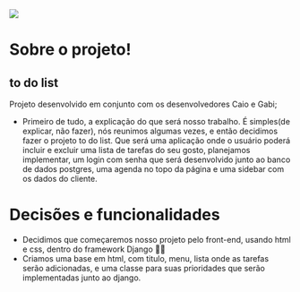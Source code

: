  <img src="https://i.pinimg.com/originals/57/4b/f1/574bf19489e134f6bd173be817faa116.jpg">

 # Sobre o projeto!
 ## to do list

Projeto desenvolvido em conjunto com os desenvolvedores Caio e Gabi;
- Primeiro de tudo, a explicação do que será nosso trabalho. É simples(de explicar, não fazer), nós reunimos algumas vezes, e então decidimos fazer o projeto to do list. Que será uma aplicação onde o usuário poderá incluir e excluir uma lista de tarefas do seu gosto, planejamos implementar, um login com senha que será desenvolvido junto ao banco de dados postgres, uma agenda no topo da página e uma sidebar com os dados do cliente.

# Decisões e funcionalidades
- Decidimos que começaremos nosso projeto pelo front-end, usando html e css, dentro do framework Django 🔫🔫
- Criamos uma base em html, com titulo, menu, lista onde as tarefas serão adicionadas, e uma classe para suas prioridades que serão implementadas junto ao django.

